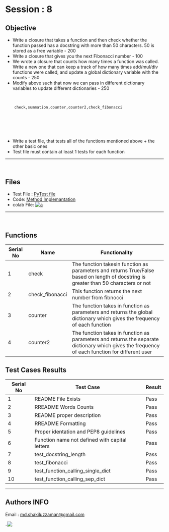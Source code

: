 # Session : 8

## Objective

- Write a closure that takes a function and then check whether the function passed has a docstring with more than 50 characters. 50 is stored as a free variable - 200
- Write a closure that gives you the next Fibonacci number - 100
- We wrote a closure that counts how many times a function was called. Write a new one that can keep a track of how many times add/mul/div functions were called, and update a  global dictionary variable with the counts - 250
- Modify above such that now we can pass in different dictionary variables to update different dictionaries - 250

&nbsp;
``` html 
    check,summation,counter,counter2,check_fibonacci
                            
                            
                          

```
&nbsp;
- Write a test file, that tests all of the functions mentioned above + the other basic ones 
- Test file must contain at least 1 tests for each function


---
&nbsp;
## Files
 - Test File : [PyTest file](https://github.com/Shakil-1501/Session8/blob/master/test_session8.py)
 - Code: [Method Implemantation](https://github.com/Shakil-1501/Session8/blob/master/session8.py)
 - colab File: [![a](https://github.com/jagatabhay/TSAI/blob/master/openincolablogo.JPG)](https://colab.research.google.com/drive/18aU2U-RO4w09l7RJYoCtJ0XVF5-xOjqv?usp=sharing)
&nbsp;
---
&nbsp;

## Functions
| Serial No  | Name | Functionality |
| ---------- | --------- | ------ |
| 1 | check |The function takesin function as parameters and returns True/False based on length of docstring is greater than 50 characters or not|  
| 2 | check_fibonacci| This function returns the next number from fibnocci |
| 3 | counter |The function takes in function as parameters and returns the global dictionary which gives the frequency of each function |
| 4 | counter2| The function takes in function as parameters and returns the separate dictionary which gives the frequency of each function for different user |


## Test Cases Results
| Serial No  | Test Case | Result |
| ---------- | --------- | ------ |
| 1 | README File Exists | Pass |
| 2 | RREADME Words Counts | Pass |
| 3 | README proper description | Pass |
| 4 | RREADME Formatting | Pass |
| 5 | Proper identation and  PEP8 guidelines | Pass |
| 6 | Function name not defined with capital letters | Pass |
| 7 | test_docstring_length | Pass |
| 8 | test_fibonacci | Pass |
| 9 | test_function_calling_single_dict | Pass |
| 10 | test_function_calling_sep_dict | Pass | 

---

## Authors INFO
   
   Email : md.shakiluzzaman@gmail.com
   
   -[![](https://github.com/jagatabhay/TSAI/blob/master/logo.png)](https://www.linkedin.com/in/md-shakiluzzaman-894707129/)
